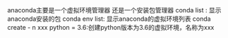 anaconda主要是一个虚拟环境管理器
还是一个安装包管理器
conda list : 显示anaconda安装的包
conda env list: 显示anaconda的虚拟环境列表
conda create - n xxx python = 3.6:创建python版本为3.6的虚拟环境，名称为xxx